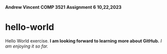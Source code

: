 **Andrew Vincent**
**COMP 3521**
**Assignment 6**
**10,22,2023**

# hello-world
Hello World exercise.
**I am looking forward to learning more about GitHub.**
*I am enjoying it so far.*
